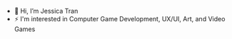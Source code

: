 - 👋 Hi, I’m Jessica Tran
- ⚡ I'm interested in Computer Game Development, UX/UI, Art, and Video Games
